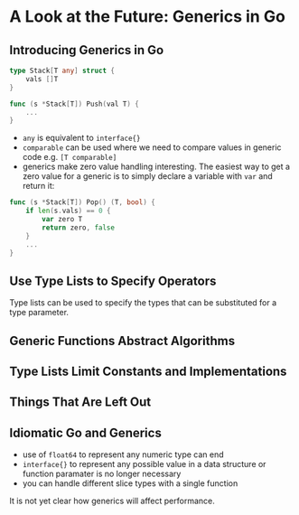 # A Look at the Future: Generics in Go

## Introducing Generics in Go

```go
type Stack[T any] struct {
    vals []T
}

func (s *Stack[T]) Push(val T) {
    ...
}
```
- `any` is equivalent to `interface{}`
- `comparable` can be used where we need to compare values in generic code
e.g. `[T comparable]`
- generics make zero value handling interesting. The easiest way to get a zero
value for a generic is to simply declare a variable with `var` and return it:

```go
func (s *Stack[T]) Pop() (T, bool) {
    if len(s.vals) == 0 {
        var zero T
        return zero, false
    }
    ...
}
```

## Use Type Lists to Specify Operators

Type lists can be used to specify the types that can be substituted for a type 
parameter.

## Generic Functions Abstract Algorithms

## Type Lists Limit Constants and Implementations

## Things That Are Left Out

## Idiomatic Go and Generics

- use of `float64` to represent any numeric type can end
- `interface{}` to represent any possible value in a data structure or function
paramater is no longer necessary
- you can handle different slice types with a single function

It is not yet clear how generics will affect performance. 